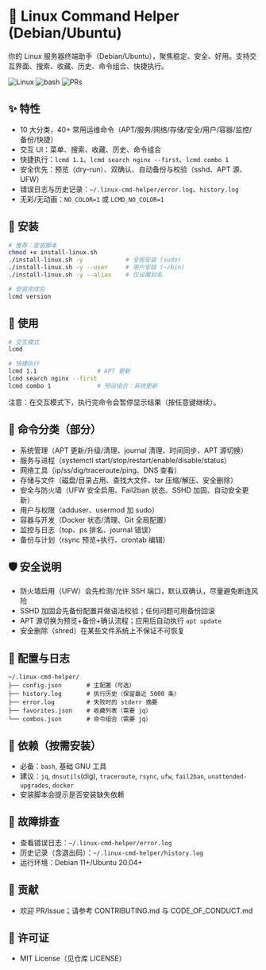 # 🐧 Linux Command Helper (Debian/Ubuntu)

你的 Linux 服务器终端助手（Debian/Ubuntu），聚焦稳定、安全、好用。支持交互界面、搜索、收藏、历史、命令组合、快捷执行。

![Linux](https://img.shields.io/badge/Linux-Debian%2FUbuntu-blue) ![bash](https://img.shields.io/badge/shell-bash-orange) ![PRs](https://img.shields.io/badge/PRs-welcome-brightgreen)

## ✨ 特性
- 10 大分类，40+ 常用运维命令（APT/服务/网络/存储/安全/用户/容器/监控/备份/快捷）
- 交互 UI：菜单、搜索、收藏、历史、命令组合
- 快捷执行：`lcmd 1.1`、`lcmd search nginx --first`、`lcmd combo 1`
- 安全优先：预览（dry-run）、双确认、自动备份与校验（sshd、APT 源、UFW）
- 错误日志与历史记录：`~/.linux-cmd-helper/error.log`、`history.log`
- 无彩/无动画：`NO_COLOR=1` 或 `LCMD_NO_COLOR=1`

## 🚀 安装

```bash
# 推荐：安装脚本
chmod +x install-linux.sh
./install-linux.sh -y            # 全局安装 (sudo)
./install-linux.sh -y --user     # 用户安装 (~/bin)
./install-linux.sh -y --alias    # 仅设置别名

# 安装完成后
lcmd version
```

## 🧭 使用

```bash
# 交互模式
lcmd

# 快捷执行
lcmd 1.1                 # APT 更新
lcmd search nginx --first
lcmd combo 1             # 预设组合：系统更新
```

注意：在交互模式下，执行完命令会暂停显示结果（按任意键继续）。

## 🧰 命令分类（部分）

- 系统管理（APT 更新/升级/清理、journal 清理、时间同步、APT 源切换）
- 服务与进程（systemctl start/stop/restart/enable/disable/status）
- 网络工具（ip/ss/dig/traceroute/ping、DNS 查看）
- 存储与文件（磁盘/目录占用、查找大文件、tar 压缩/解压、安全删除）
- 安全与防火墙（UFW 安全启用、Fail2ban 状态、SSHD 加固、自动安全更新）
- 用户与权限（adduser、usermod 加 sudo）
- 容器与开发（Docker 状态/清理、Git 全局配置）
- 监控与日志（top、ps 排名、journal 错误）
- 备份与计划（rsync 预览+执行、crontab 编辑）

## 🛡️ 安全说明
- 防火墙启用（UFW）会先检测/允许 SSH 端口，默认双确认，尽量避免断连风险
- SSHD 加固会先备份配置并做语法校验；任何问题可用备份回滚
- APT 源切换为预览+备份+确认流程；应用后自动执行 `apt update`
- 安全删除（shred）在某些文件系统上不保证不可恢复

## 📁 配置与日志

```
~/.linux-cmd-helper/
├── config.json       # 主配置（可选）
├── history.log       # 执行历史（保留最近 5000 条）
├── error.log         # 失败时的 stderr 摘要
├── favorites.json    # 收藏列表（需要 jq）
└── combos.json       # 命令组合（需要 jq）
```

## 🧩 依赖（按需安装）
- 必备：`bash`, 基础 GNU 工具
- 建议：`jq`, `dnsutils`(dig), `traceroute`, `rsync`, `ufw`, `fail2ban`, `unattended-upgrades`, `docker`
- 安装脚本会提示是否安装缺失依赖

## 🐛 故障排查
- 查看错误日志：`~/.linux-cmd-helper/error.log`
- 历史记录（含退出码）：`~/.linux-cmd-helper/history.log`
- 运行环境：Debian 11+/Ubuntu 20.04+

## 🤝 贡献
- 欢迎 PR/Issue；请参考 CONTRIBUTING.md 与 CODE_OF_CONDUCT.md

## 📄 许可证
- MIT License（见仓库 LICENSE）

